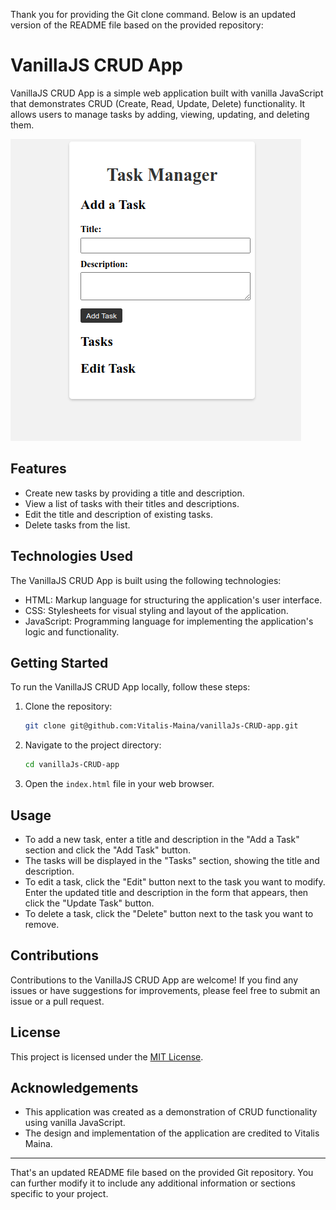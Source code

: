 Thank you for providing the Git clone command. Below is an updated version of the README file based on the provided repository:

# VanillaJS CRUD App

VanillaJS CRUD App is a simple web application built with vanilla JavaScript that demonstrates CRUD (Create, Read, Update, Delete) functionality. It allows users to manage tasks by adding, viewing, updating, and deleting them.

![VanillaJS CRUD App Screenshot](screenshot.png)

## Features

- Create new tasks by providing a title and description.
- View a list of tasks with their titles and descriptions.
- Edit the title and description of existing tasks.
- Delete tasks from the list.

## Technologies Used

The VanillaJS CRUD App is built using the following technologies:

- HTML: Markup language for structuring the application's user interface.
- CSS: Stylesheets for visual styling and layout of the application.
- JavaScript: Programming language for implementing the application's logic and functionality.

## Getting Started

To run the VanillaJS CRUD App locally, follow these steps:

1. Clone the repository:

   ```bash
   git clone git@github.com:Vitalis-Maina/vanillaJs-CRUD-app.git
   ```

2. Navigate to the project directory:

   ```bash
   cd vanillaJs-CRUD-app
   ```

3. Open the `index.html` file in your web browser.

## Usage

- To add a new task, enter a title and description in the "Add a Task" section and click the "Add Task" button.
- The tasks will be displayed in the "Tasks" section, showing the title and description.
- To edit a task, click the "Edit" button next to the task you want to modify. Enter the updated title and description in the form that appears, then click the "Update Task" button.
- To delete a task, click the "Delete" button next to the task you want to remove.

## Contributions

Contributions to the VanillaJS CRUD App are welcome! If you find any issues or have suggestions for improvements, please feel free to submit an issue or a pull request.

## License

This project is licensed under the [MIT License](LICENSE).

## Acknowledgements

- This application was created as a demonstration of CRUD functionality using vanilla JavaScript.
- The design and implementation of the application are credited to Vitalis Maina.

---

That's an updated README file based on the provided Git repository. You can further modify it to include any additional information or sections specific to your project.

